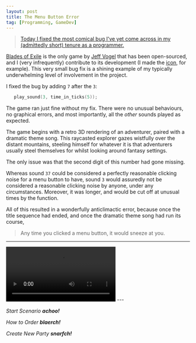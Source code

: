 ```yaml
---
layout: post
title: The Menu Button Error
tag: [Programming, GameDev]
---
```


> [Today I fixed the most comical bug I've yet come across in my (admittedly short) tenure as a programmer.][bug]


[Blades of Exile][] is the only game by [Jeff Vogel][] that has been open-sourced, and I (very infrequently) contribute to its development (I made the [icon][], for example). This very small bug fix is a shining example of my typically underwhelming level of involvement in the project.

I fixed the bug by adding `7` after the `3`:

```cpp
   play_sound(3, time_in_ticks(5));
```

The game ran just fine without my fix. There were no unusual behaviours, no graphical errors, and most importantly, all the *other* sounds played as expected.

The game begins with a retro 3D rendering of an adventurer, paired with a dramatic theme song. This raycasted explorer gazes wistfully over the distant mountains, steeling himself for whatever it is that adventurers usually steel themselves for whilst looking around fantasy settings.

The only issue was that the second digit of this number had gone missing.

Whereas sound `37` could be considered a perfectly reasonable clicking noise for a menu button to have, sound `3` would assuredly not be considered a reasonable clicking noise by anyone, under any circumstances. Moreover, it was longer, and would be cut off at unusual times by the function.

All of this resulted in a wonderfully anticlimactic error, because once the title sequence had ended, and once the dramatic theme song had run its course,

> Any time you clicked a menu button, it would sneeze at you.

---
<video controls>
	<source src="https://cmu.box.com/shared/static/4ornfbh1aag1et5led9nn2dgoyyce1ik.mov">
</video>
---

_Start Scenario **achoo!**_

_How to Order **blaerch!**_

_Create New Party **snarfch!**_

[bug]: <https://github.com/calref/cboe/pull/49>
[icon]: </CBoE-Icons/>
[Blades of Exile]: <http://www.spiderwebsoftware.com/blades/opensource.html>
[Jeff Vogel]: <http://jeff-vogel.blogspot.com>
[Spiderweb Software]: <http://www.spiderwebsoftware.com>
